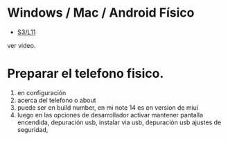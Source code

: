 Windows / Mac / Android Físico
==============================

- [S3/L11](https://www.youtube.com/watch?v=YUsECnQ9MVM&list=PLCKuOXG0bPi0sIn-nDsi7ma9OV6MEMkxj&index=41)

ver video.

# Preparar el telefono fisico.

1. en configuración
2. acerca del telefono o about
3. puede ser en build number, en mi note 14 es en version de miui
4. luego en las opciones de desarrollador activar mantener pantalla encendida, depuración usb, instalar via usb, depuración usb ajustes de seguridad, 